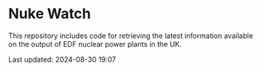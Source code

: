 # Nuke Watch

This repository includes code for retrieving the latest information available on the output of EDF nuclear power plants in the UK.

Last updated: 2024-08-30 19:07